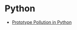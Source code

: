 # Python
- [Prototype Pollution in Python](https://blog.abdulrah33m.com/prototype-pollution-in-python/)
